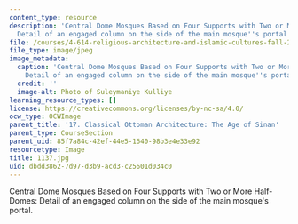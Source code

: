 ```yaml
---
content_type: resource
description: 'Central Dome Mosques Based on Four Supports with Two or More Half-Domes:
  Detail of an engaged column on the side of the main mosque''s portal.'
file: /courses/4-614-religious-architecture-and-islamic-cultures-fall-2002/dbdd38627d97d3b9acd3c25601d034c0_1137.jpg
file_type: image/jpeg
image_metadata:
  caption: 'Central Dome Mosques Based on Four Supports with Two or More Half-Domes:
    Detail of an engaged column on the side of the main mosque''s portal.'
  credit: ''
  image-alt: Photo of Suleymaniye Kulliye
learning_resource_types: []
license: https://creativecommons.org/licenses/by-nc-sa/4.0/
ocw_type: OCWImage
parent_title: '17. Classical Ottoman Architecture: The Age of Sinan'
parent_type: CourseSection
parent_uid: 85f7a84c-42ef-44e5-1640-98b3e4e33e92
resourcetype: Image
title: 1137.jpg
uid: dbdd3862-7d97-d3b9-acd3-c25601d034c0
---
```

Central Dome Mosques Based on Four Supports with Two or More Half-Domes: Detail of an engaged column on the side of the main mosque's portal.